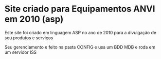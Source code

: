 <h1>Site criado para Equipamentos ANVI em 2010 (asp)</h1>
<p>Este site foi criado em linguagem ASP no ano de 2010 para a divulgação de seu produtos e serviços</p>
<p>Seu gerenciamento e feito na pasta CONFIG e usa um BDD MDB e roda em um servidor ISS</p>